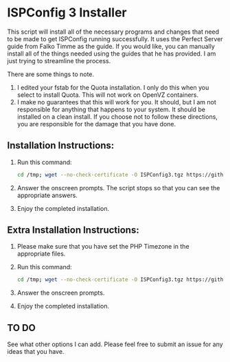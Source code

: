 ISPConfig 3 Installer
=====================

This script will install all of the necessary programs and changes that need to be made to get ISPConfig running successfully. It uses the Perfect Server guide from Falko Timme as the
guide. If you would like, you can manually install all of the things needed using the guides that he has provided. I am just trying to streamline the process. 

There are some things to note.

1. I edited your fstab for the Quota installation. I only do this when you select to install Quota. This will not work on OpenVZ containers.
2. I make no guarantees that this will work for you. It should, but I am not responsible for anything that happens to your system. It should be installed on a clean install. If you choose
not to follow these directions, you are responsible for the damage that you have done.

Installation Instructions:
--------------------------

1. Run this command:

	```bash
	cd /tmp; wget --no-check-certificate -O ISPConfig3.tgz https://github.com/z3rol0ve/ISPConfig-3-Installer/tarball/master; tar zxvf ISPConfig3.tgz; cd *Installer*; bash install.sh
	```

2. Answer the onscreen prompts. The script stops so that you can see the appropriate answers.
3. Enjoy the completed installation.


Extra Installation Instructions:
------------------------------------

1. Please make sure that you have set the PHP Timezone in the appropriate files.
2. Run this command:

	```bash
	cd /tmp; wget --no-check-certificate -O ISPConfig3.tgz https://github.com/z3rol0ve/ISPConfig-3-Installer/tarball/master; tar zxvf ISPConfig3.tgz; cd *Installer*; bash install.sh
	```
3. Answer the onscreen prompts.
4. Enjoy the completed installation. 


TO DO
-----

See what other options I can add. Please feel free to submit an issue for any ideas that you have.
